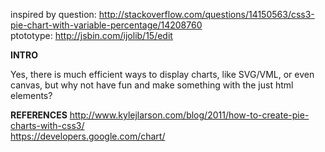 inspired by question: http://stackoverflow.com/questions/14150563/css3-pie-chart-with-variable-percentage/14208760  
ptototype: http://jsbin.com/ijolib/15/edit

**INTRO**

Yes, there is much efficient ways to display charts, like SVG/VML, or even canvas, but why not have fun and make something with the just html elements?

**REFERENCES**
http://www.kylejlarson.com/blog/2011/how-to-create-pie-charts-with-css3/  
https://developers.google.com/chart/
